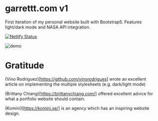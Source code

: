 # garrettt.com v1
 First iteration of my personal website built with Bootstrap5. Features light/dark mode and NASA API integration.

[![Netlify Status](https://api.netlify.com/api/v1/badges/7e306e03-ab5e-42d5-84f4-8d71a0b59a28/deploy-status)](https://app.netlify.com/sites/effulgent-swan-c45780/deploys)
 
![demo](assets/img/garrettt.gif)

# Gratitude

(Vino Rodriguez)[https://github.com/vinorodrigues] wrote an excellent article on implementing the multiple stylesheets (e.g. dark/light mode)

(Brittany Chiang)[https://brittanychiang.com/] offered excellent advice for what a portfolio website should contain.

(Komini)[https://komini.se/] is an agency which has an inspiring website design.